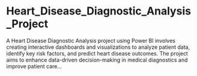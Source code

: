 # Heart_Disease_Diagnostic_Analysis_Project
 A Heart Disease Diagnostic Analysis project using Power BI involves creating interactive dashboards and visualizations to analyze patient data, identify key risk factors, and predict heart disease outcomes. The project aims to enhance data-driven decision-making in medical diagnostics and improve patient care...
